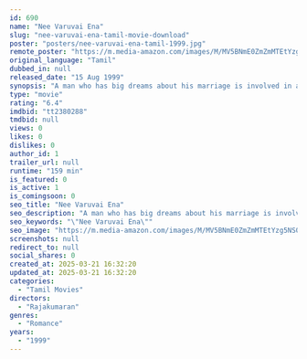 ```yaml
---
id: 690
name: "Nee Varuvai Ena"
slug: "nee-varuvai-ena-tamil-movie-download"
poster: "posters/nee-varuvai-ena-tamil-1999.jpg"
remote_poster: "https://m.media-amazon.com/images/M/MV5BNmE0ZmZmMTEtYzg5NS00YjAyLWIzMDMtZTU2NjdlZDcwZGRjXkEyXkFqcGdeQXVyMTEzNzg0Mjkx._V1_SX300.jpg"
original_language: "Tamil"
dubbed_in: null
released_date: "15 Aug 1999"
synopsis: "A man who has big dreams about his marriage is involved in an accident and loses his eye sight. But in a twist of fate, he gets an eye for transplant from another man who died in the crash."
type: "movie"
rating: "6.4"
imdbid: "tt2380288"
tmdbid: null
views: 0
likes: 0
dislikes: 0
author_id: 1
trailer_url: null
runtime: "159 min"
is_featured: 0
is_active: 1
is_comingsoon: 0
seo_title: "Nee Varuvai Ena"
seo_description: "A man who has big dreams about his marriage is involved in an accident and loses his eye sight. But in a twist of fate, he gets an eye for transplant from another man who died in the crash."
seo_keywords: "\"Nee Varuvai Ena\""
seo_image: "https://m.media-amazon.com/images/M/MV5BNmE0ZmZmMTEtYzg5NS00YjAyLWIzMDMtZTU2NjdlZDcwZGRjXkEyXkFqcGdeQXVyMTEzNzg0Mjkx._V1_SX300.jpg"
screenshots: null
redirect_to: null
social_shares: 0
created_at: 2025-03-21 16:32:20
updated_at: 2025-03-21 16:32:20
categories:
  - "Tamil Movies"
directors:
  - "Rajakumaran"
genres:
  - "Romance"
years:
  - "1999"
---
```

